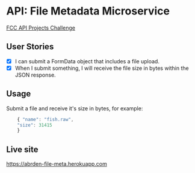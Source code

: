 # API: File Metadata Microservice
[FCC API Projects Challenge](http://www.freecodecamp.com/challenges/file-metadata-microservice)

## User Stories
- [x] I can submit a FormData object that includes a file upload.
- [x] When I submit something, I will receive the file size in bytes within the JSON response.

## Usage
Submit a file and receive it's size in bytes, for example:

```javascript
    { "name": "fish.raw",
    "size": 31415
    }
```

## Live site
<https://abrden-file-meta.herokuapp.com>